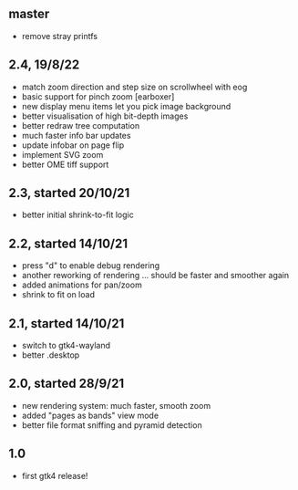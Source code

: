 ## master

- remove stray printfs

## 2.4, 19/8/22

- match zoom direction and step size on scrollwheel with eog
- basic support for pinch zoom [earboxer]
- new display menu items let you pick image background 
- better visualisation of high bit-depth images
- better redraw tree computation
- much faster info bar updates
- update infobar on page flip
- implement SVG zoom
- better OME tiff support

## 2.3, started 20/10/21

- better initial shrink-to-fit logic

## 2.2, started 14/10/21

- press "d" to enable debug rendering
- another reworking of rendering ... should be faster and smoother again
- added animations for pan/zoom
- shrink to fit on load

## 2.1, started 14/10/21

- switch to gtk4-wayland
- better .desktop

## 2.0, started 28/9/21

- new rendering system: much faster, smooth zoom
- added "pages as bands" view mode
- better file format sniffing and pyramid detection

## 1.0

- first gtk4 release!
